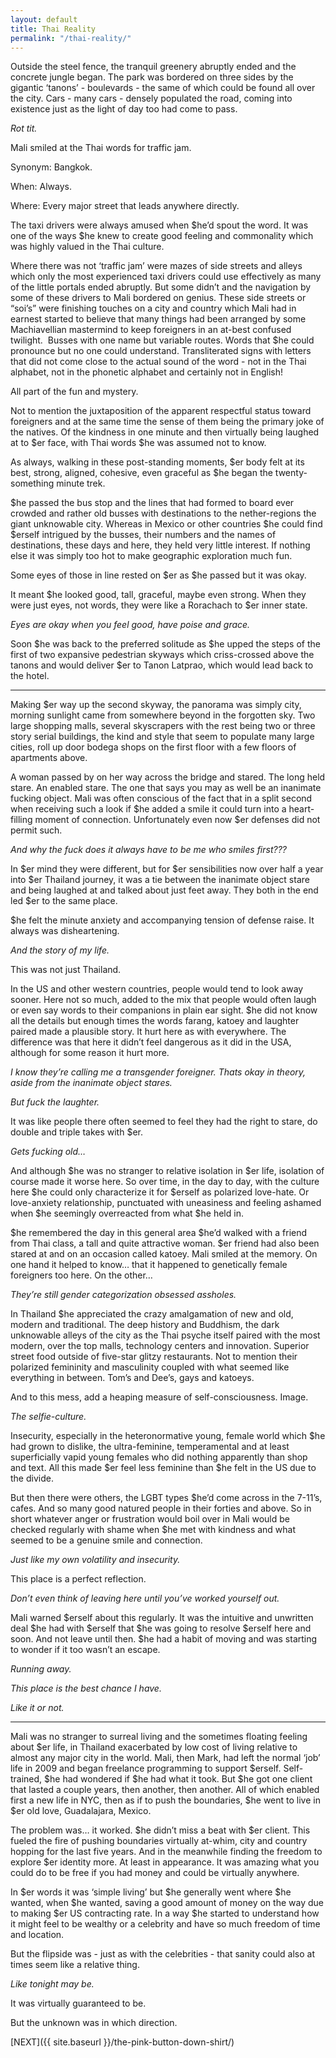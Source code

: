 ```yaml
---
layout: default
title: Thai Reality
permalink: "/thai-reality/"
---
```

<!-- wp:paragraph -->

Outside the steel fence, the tranquil greenery abruptly ended and the concrete jungle began. The park was bordered on three sides by the gigantic ‘tanons’ - boulevards - the same of which could be found all over the city. Cars - many cars - densely populated the road, coming into existence just as the light of day too had come to pass.

<!-- /wp:paragraph -->

<!-- wp:paragraph -->

_Rot tit.&nbsp; &nbsp;_

<!-- /wp:paragraph -->

<!-- wp:paragraph -->

Mali smiled at the Thai words for traffic jam.&nbsp;

<!-- /wp:paragraph -->

<!-- wp:paragraph -->

Synonym: Bangkok.&nbsp;

<!-- /wp:paragraph -->

<!-- wp:paragraph -->

When: Always.&nbsp;

<!-- /wp:paragraph -->

<!-- wp:paragraph -->

Where: Every major street that leads anywhere directly.&nbsp;

<!-- /wp:paragraph -->

<!-- wp:paragraph -->

The taxi drivers were always amused when $he’d spout the word. It was one of the ways $he knew to create good feeling and commonality which was highly valued in the Thai culture.&nbsp;

<!-- /wp:paragraph -->

<!-- wp:paragraph -->

Where there was not ‘traffic jam’ were mazes of side streets and alleys which only the most experienced taxi drivers could use effectively as many of the little portals ended abruptly. But some didn’t and the navigation by some of these drivers to Mali bordered on genius. These side streets or “soi’s” were finishing touches on a city and country which Mali had in earnest started to believe that many things had been arranged by some Machiavellian mastermind to keep foreigners in an at-best confused twilight.&nbsp; Busses with one name but variable routes. Words that $he could pronounce but no one could understand. Transliterated signs with letters that did not come close to the actual sound of the word - not in the Thai alphabet, not in the phonetic alphabet and certainly not in English!&nbsp;

<!-- /wp:paragraph -->

<!-- wp:paragraph -->

All part of the fun and mystery.

<!-- /wp:paragraph -->

<!-- wp:paragraph -->

Not to mention the juxtaposition of the apparent respectful status toward foreigners and at the same time the sense of them being the primary joke of the natives. Of the kindness in one minute and then virtually being laughed at to $er face, with Thai words $he was assumed not to know.&nbsp;

<!-- /wp:paragraph -->

<!-- wp:paragraph -->

As always, walking in these post-standing moments, $er body felt at its best, strong, aligned, cohesive, even graceful as $he began the twenty-something minute trek.

<!-- /wp:paragraph -->

<!-- wp:paragraph -->

$he passed the bus stop and the lines that had formed to board ever crowded and rather old busses with destinations to the nether-regions the giant unknowable city. Whereas in Mexico or other countries $he could find $erself intrigued by the busses, their numbers and the names of destinations, these days and here, they held very little interest. If nothing else it was simply too hot to make geographic exploration much fun.&nbsp;

<!-- /wp:paragraph -->

<!-- wp:paragraph -->

Some eyes of those in line rested on $er as $he passed but it was okay.

<!-- /wp:paragraph -->

<!-- wp:paragraph -->

It meant $he looked good, tall, graceful, maybe even strong. When they were just eyes, not words, they were like a Rorachach to $er inner state.&nbsp;

<!-- /wp:paragraph -->

<!-- wp:paragraph -->

_Eyes are okay when you feel good, have poise and grace.&nbsp;_

<!-- /wp:paragraph -->

<!-- wp:paragraph -->

Soon $he was back to the preferred solitude as $he upped the steps of the first of two expansive pedestrian skyways which criss-crossed above the tanons and would deliver $er to Tanon Latprao, which would lead back to the hotel.&nbsp;

<!-- /wp:paragraph -->

<!-- wp:separator -->

* * *
<!-- /wp:separator -->

<!-- wp:paragraph -->

Making $er way up the second skyway, the panorama was simply city, morning sunlight came from somewhere beyond in the forgotten sky. Two large shopping malls, several skyscrapers with the rest being two or three story serial buildings, the kind and style that seem to populate many large cities, roll up door bodega shops on the first floor with a few floors of apartments above.&nbsp;

<!-- /wp:paragraph -->

<!-- wp:paragraph -->

A woman passed by on her way across the bridge and stared. The long held stare. An enabled stare. The one that says you may as well be an inanimate fucking object. Mali was often conscious of the fact that in a split second when receiving such a look if $he added a smile it could turn into a heart-filling moment of connection. Unfortunately even now $er defenses did not permit such.

<!-- /wp:paragraph -->

<!-- wp:paragraph -->

_And why the fuck does it always have to be me who smiles first???_

<!-- /wp:paragraph -->

<!-- wp:paragraph -->

In $er mind they were different, but for $er sensibilities now over half a year into $er Thailand journey, it was a tie between the inanimate object stare and being laughed at and talked about just feet away. They both in the end led $er to the same place.

<!-- /wp:paragraph -->

<!-- wp:paragraph -->

$he felt the minute anxiety and accompanying tension of defense raise. It always was disheartening. &nbsp;

<!-- /wp:paragraph -->

<!-- wp:paragraph -->

_And the story of my life.&nbsp;_

<!-- /wp:paragraph -->

<!-- wp:paragraph -->

This was not just Thailand.&nbsp;

<!-- /wp:paragraph -->

<!-- wp:paragraph -->

In the US and other western countries, people would tend to look away sooner. Here not so much, added to the mix that people would often laugh or even say words to their companions in plain ear sight. $he did not know all the details but enough times the words farang, katoey and laughter paired made a plausible story. It hurt here as with everywhere. The difference was that here it didn’t feel dangerous as it did in the USA, although for some reason it hurt more.

<!-- /wp:paragraph -->

<!-- wp:paragraph -->

_I know they’re calling me a transgender foreigner. Thats okay in theory, aside from the inanimate object stares._

<!-- /wp:paragraph -->

<!-- wp:paragraph -->

_But fuck the laughter._

<!-- /wp:paragraph -->

<!-- wp:paragraph -->

It was like people there often seemed to feel they had the right to stare, do double and triple takes with $er.&nbsp;

<!-- /wp:paragraph -->

<!-- wp:paragraph -->

_Gets fucking old…_

<!-- /wp:paragraph -->

<!-- wp:paragraph -->

And although $he was no stranger to relative isolation in $er life, isolation of course made it worse here. So over time, in the day to day, with the culture here $he could only characterize it for $erself as polarized love-hate. Or love-anxiety relationship, punctuated with uneasiness and feeling ashamed when $he seemingly overreacted from what $he held in.&nbsp;

<!-- /wp:paragraph -->

<!-- wp:paragraph -->

$he remembered the day in this general area $he’d walked with a friend from Thai class, a tall and quite attractive woman. $er friend had also been stared at and on an occasion called katoey. Mali smiled at the memory. On one hand it helped to know… that it happened to genetically female foreigners too here. On the other…

<!-- /wp:paragraph -->

<!-- wp:paragraph -->

_They’re still gender categorization obsessed assholes._&nbsp;

<!-- /wp:paragraph -->

<!-- wp:paragraph -->

In Thailand $he appreciated the crazy amalgamation of new and old, modern and traditional. The deep history and Buddhism, the dark unknowable alleys of the city as the Thai psyche itself paired with the most modern, over the top malls, technology centers and innovation. Superior street food outside of five-star glitzy restaurants. Not to mention their polarized femininity and masculinity coupled with what seemed like everything in between. Tom’s and Dee’s, gays and katoeys.&nbsp;

<!-- /wp:paragraph -->

<!-- wp:paragraph -->

And to this mess, add a heaping measure of self-consciousness. Image.&nbsp;

<!-- /wp:paragraph -->

<!-- wp:paragraph -->

_The selfie-culture.&nbsp;_

<!-- /wp:paragraph -->

<!-- wp:paragraph -->

Insecurity, especially in the heteronormative young, female world which $he had grown to dislike, the ultra-feminine, temperamental and at least superficially vapid young females who did nothing apparently than shop and text. All this made $er feel less feminine than $he felt in the US due to the divide.

<!-- /wp:paragraph -->

<!-- wp:paragraph -->

But then there were others, the LGBT types $he’d come across in the 7-11’s, cafes. And so many good natured people in their forties and above. So in short whatever anger or frustration would boil over in Mali would be checked regularly with shame when $he met with kindness and what seemed to be a genuine smile and connection.

<!-- /wp:paragraph -->

<!-- wp:paragraph -->

_Just like my own volatility and insecurity.&nbsp;_

<!-- /wp:paragraph -->

<!-- wp:paragraph -->

This place is a perfect reflection.&nbsp;

<!-- /wp:paragraph -->

<!-- wp:paragraph -->

_Don’t even think of leaving here until you’ve worked yourself out._

<!-- /wp:paragraph -->

<!-- wp:paragraph -->

Mali warned $erself about this regularly. It was the intuitive and unwritten deal $he had with $erself that $he was going to resolve $erself here and soon. And not leave until then. $he had a habit of moving and was starting to wonder if it too wasn’t an escape.&nbsp;

<!-- /wp:paragraph -->

<!-- wp:paragraph -->

_Running away.&nbsp;_

<!-- /wp:paragraph -->

<!-- wp:paragraph -->

_This place is the best chance I have.&nbsp;_

<!-- /wp:paragraph -->

<!-- wp:paragraph -->

_Like it or not._

<!-- /wp:paragraph -->

<!-- wp:separator -->

* * *
<!-- /wp:separator -->

<!-- wp:paragraph -->

Mali was no stranger to surreal living and the sometimes floating feeling about $er life, in Thailand exacerbated by low cost of living relative to almost any major city in the world. Mali, then Mark, had left the normal ‘job’ life in 2009 and began freelance programming to support $erself. Self-trained, $he had wondered if $he had what it took. But $he got one client that lasted a couple years, then another, then another. All of which enabled first a new life in NYC, then as if to push the boundaries, $he went to live in $er old love, Guadalajara, Mexico.&nbsp;

<!-- /wp:paragraph -->

<!-- wp:paragraph -->

The problem was… it worked. $he didn’t miss a beat with $er client. This fueled the fire of pushing boundaries virtually at-whim, city and country hopping for the last five years. And in the meanwhile finding the freedom to explore $er identity more. At least in appearance. It was amazing what you could do to be free if you had money and could be virtually anywhere.

<!-- /wp:paragraph -->

<!-- wp:paragraph -->

In $er words it was ‘simple living’ but $he generally went where $he wanted, when $he wanted, saving a good amount of money on the way due to making $er US contracting rate. In a way $he started to understand how it might feel to be wealthy or a celebrity and have so much freedom of time and location.

<!-- /wp:paragraph -->

<!-- wp:paragraph -->

But the flipside was - just as with the celebrities - that sanity could also at times seem like a relative thing.

<!-- /wp:paragraph -->

<!-- wp:paragraph -->

_Like tonight may be._

<!-- /wp:paragraph -->

<!-- wp:paragraph -->

It was virtually guaranteed to be.&nbsp;

<!-- /wp:paragraph -->

<!-- wp:paragraph -->

But the unknown was in which direction.

<!-- /wp:paragraph -->

<!-- wp:paragraph -->

[NEXT]({{ site.baseurl }}/the-pink-button-down-shirt/)

<!-- /wp:paragraph -->

